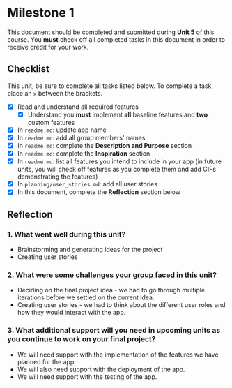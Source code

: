 # Milestone 1

This document should be completed and submitted during **Unit 5** of this course. You **must** check off all completed tasks in this document in order to receive credit for your work.

## Checklist

This unit, be sure to complete all tasks listed below. To complete a task, place an `x` between the brackets.

- [x] Read and understand all required features
  - [x] Understand you **must** implement **all** baseline features and **two** custom features
- [x] In `readme.md`: update app name
- [x] In `readme.md`: add all group members' names
- [x] In `readme.md`: complete the **Description and Purpose** section
- [x] In `readme.md`: complete the **Inspiration** section
- [x] In `readme.md`: list all features you intend to include in your app (in future units, you will check off features as you complete them and add GIFs demonstrating the features)
- [x] In `planning/user_stories.md`: add all user stories
- [x] In this document, complete the **Reflection** section below

## Reflection

### 1. What went well during this unit?

- Brainstorming and generating ideas for the project
- Creating user stories

### 2. What were some challenges your group faced in this unit?

- Deciding on the final project idea - we had to go through multiple iterations before we settled on the current idea.
- Creating user stories - we had to think about the different user roles and how they would interact with the app.

### 3. What additional support will you need in upcoming units as you continue to work on your final project?

- We will need support with the implementation of the features we have planned for the app.
- We will also need support with the deployment of the app.
- We will need support with the testing of the app.
